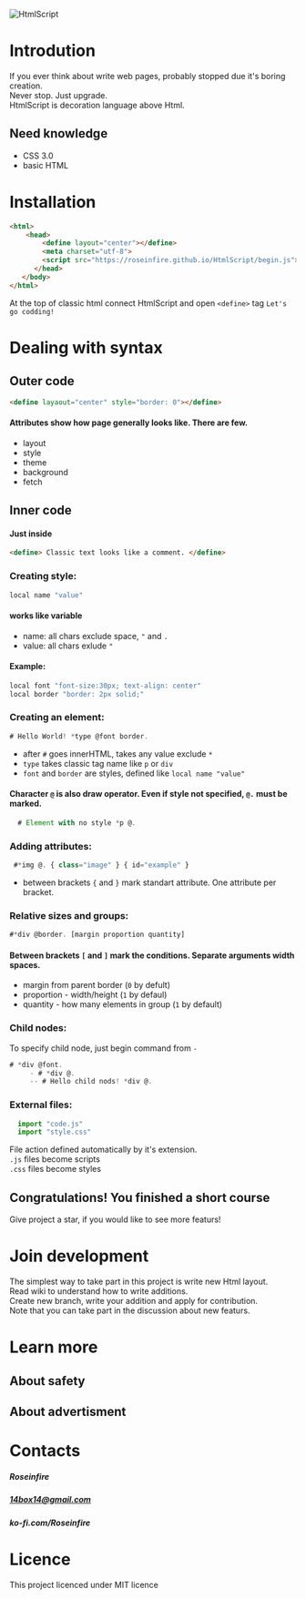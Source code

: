 ![HtmlScript](https://raw.githubusercontent.com/Roseinfire/HtmlScript/main/Icon(500x500).png)
# Introdution
If you ever think about write web pages, probably stopped due it's boring creation. <br>
Never stop. Just upgrade. <br> 
HtmlScript is decoration language above Html. <br>

## Need knowledge
* CSS 3.0
* basic HTML
  
# Installation
```HTML
<html>
    <head>
        <define layout="center"></define>
        <meta charset="utf-8">
        <script src="https://roseinfire.github.io/HtmlScript/begin.js"></script>
      </head>
   </body>
</html>
```
 At the top of classic html connect HtmlScript and open `<define>` tag
 `Let's go codding!`
# Dealing with syntax
 ## Outer code
 ```HTML
<define layaout="center" style="border: 0"></define>
 ```
#### Attributes show how page generally looks like. There are few.
* layout
* style
* theme
* background
* fetch

## Inner code
#### Just inside
```HTML
<define> Classic text looks like a comment. </define>
```
### Creating style:
```javascript
local name "value"
```
#### works like variable
*  name: all chars exclude space, `"` and `.`
*  value: all chars exlude `"`
#### Example:
```javascript
local font "font-size:30px; text-align: center"
local border "border: 2px solid;"
```
### Creating an element:
```javascript
# Hello World! *type @font border.
```
* after `#` goes innerHTML, takes any value exclude `*`
* `type` takes classic tag name like `p` or `div`
* `font` and `border` are styles, defined like `local name "value"`

#### Character `@` is also draw operator. Even if style not specified, `@.` must be marked.
```javascript
  # Element with no style *p @.
```
### Adding attributes:
```javascript
 #*img @. { class="image" } { id="example" }
```
* between brackets `{` and `}` mark standart attribute. One attribute per bracket.
### Relative sizes and groups:
```javascript
#*div @border. [margin proportion quantity]
```
#### Between brackets `[` and `]` mark the conditions. Separate arguments width spaces.
* margin from parent border (`0` by defult)
* proportion - width/height (`1` by defaul)
* quantity - how many elements in group (`1` by default)
### Child nodes:
To specify child node, just begin command from `-`
```javascript
# *div @font.
     - # *div @.
     -- # Hello child nods! *div @.
```
### External files:
```javascript
  import "code.js"
  import "style.css"
```
File action defined automatically by it's extension. <br>
`.js` files become scripts <br>
`.css` files become styles <br>
## Congratulations! You finished a short course
 Give project a star, if you would like to see more featurs!
# Join development
The simplest way to take part in this project is write new Html layout.<br>
Read wiki to understand how to write additions. <br>
Create new branch, write your addition and apply for contribution.<br>
Note that you can take part in the discussion about new featurs. <br>


# Learn more
## About safety

  
## About advertisment


# Contacts
##### Roseinfire
##### 14box14@gmail.com
##### ko-fi.com/Roseinfire


# Licence
This project licenced under MIT licence
